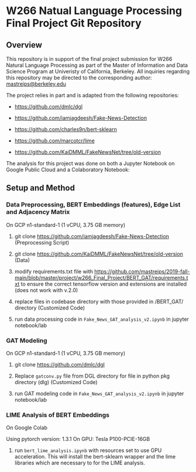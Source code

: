 # W266 Natual Language Processing Final Project Git Repository

## Overview

This repository is in support of the final project submission for W266 Natural Language Processing as part of the Master of Information and Data Science Program at Univeristy of California, Berkeley. 
All inquiries regarding this repository may be directed to the corresponding author: mastreips@berkeley.edu

The project relies in part and is adapted from the following repositories:

- https://github.com/dmlc/dgl

- https://github.com/iamjagdeesh/Fake-News-Detection

- https://github.com/charles9n/bert-sklearn

- https://github.com/marcotcr/lime

- https://github.com/KaiDMML/FakeNewsNet/tree/old-version

The analysis for this project was done on both a Jupyter Notebook on Google Public Cloud and a Colaboratory Notebook:

## Setup and Method

### Data Preprocessing, BERT Embeddings (features), Edge List and Adjacency Matrix

On GCP n1-standard-1 (1 vCPU, 3.75 GB memory)

1) git clone https://github.com/iamjagdeesh/Fake-News-Detection (Preprocessing Script)

2) git clone https://github.com/KaiDMML/FakeNewsNet/tree/old-version (Data)

3) modify requirements.txt file with https://github.com/mastreips/2019-fall-main/blob/master/project/w266_Final_Project/BERT_GAT/requirements.txt to ensure the correct tensorflow version and extensions are installed (does not work with v.2.0)

4) replace files in codebase directory with those provided in /BERT_GAT/ directory (Customized Code)

5) run data processing code in `Fake_News_GAT_analysis_v2.ipynb` in jupyter notebook/lab 

### GAT Modeling

On GCP n1-standard-1 (1 vCPU, 3.75 GB memory)

1) git clone https://github.com/dmlc/dgl

2) Replace `gatconv.py` file from DGL directory for file in python pkg directory (dlg) (Customized Code)

3) run GAT modeling code in `Fake_News_GAT_analysis_v2.ipynb` in jupyter notebook/lab

### LIME Analysis of BERT Embeddings

On Google Colab 

Using pytorch version: 1.3.1
On GPU: Tesla P100-PCIE-16GB

1) run `bert_lime_analysis.ipynb` with resources set to use GPU acceleration.  This will install the bert-sklearn wrapper and the lime libraries which are necessary to for the LIME analysis. 



